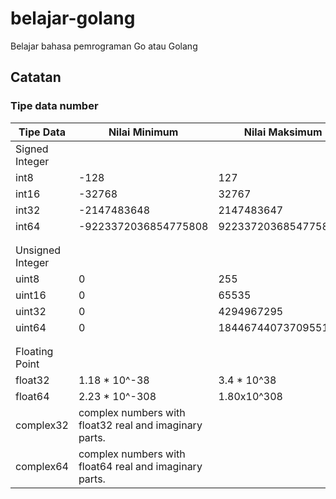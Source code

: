# belajar-golang
 Belajar bahasa pemrograman Go atau Golang

## Catatan

### Tipe data number
| Tipe Data | Nilai Minimum | Nilai Maksimum |
|-|-|-|
| Signed Integer |
| int8 | -128 | 127 |
| int16 | -32768 | 32767 |
| int32 | -2147483648 | 2147483647 |
| int64 | -9223372036854775808 | 9223372036854775807 |
||
||
| Unsigned Integer |
| uint8 | 0 | 255 |
| uint16 | 0 | 65535 |
| uint32 | 0 | 4294967295 |
| uint64 | 0 | 18446744073709551615 |
||
||
| Floating Point |
| float32 | 1.18 * 10^-38 | 3.4 * 10^38 |
| float64 | 2.23 * 10^-308 | 1.80x10^308 |
| complex32 | complex numbers with float32 real and imaginary parts. |
| complex64 | complex numbers with float64 real and imaginary parts. |